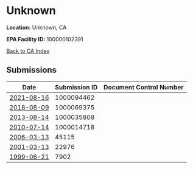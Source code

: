 # Unknown

**Location:** Unknown, CA

**EPA Facility ID:** 100000102391

[Back to CA Index](../../index.md)

## Submissions

| Date | Submission ID | Document Control Number |
|------|--------------|-------------------------|
| [2021-08-16](submissions/1000094462.md) | 1000094462 |  |
| [2018-08-09](submissions/1000069375.md) | 1000069375 |  |
| [2013-08-14](submissions/1000035808.md) | 1000035808 |  |
| [2010-07-14](submissions/1000014718.md) | 1000014718 |  |
| [2006-03-13](submissions/45115.md) | 45115 |  |
| [2001-03-13](submissions/22976.md) | 22976 |  |
| [1999-06-21](submissions/7902.md) | 7902 |  |
